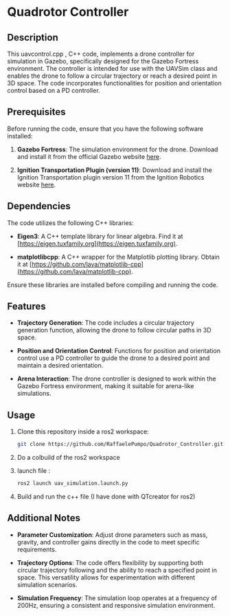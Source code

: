 # Quadrotor Controller

## Description

This uavcontrol.cpp , C++ code, implements a drone controller for simulation in Gazebo, specifically designed for the Gazebo Fortress environment. The controller is intended for use with the UAVSim class and enables the drone to follow a circular trajectory or reach a desired point in 3D space. The code incorporates functionalities for position and orientation control based on a PD controller.

## Prerequisites

Before running the code, ensure that you have the following software installed:

1. **Gazebo Fortress**: The simulation environment for the drone. Download and install it from the official Gazebo website [here](https://gazebosim.org/docs/fortress/install).

2. **Ignition Transportation Plugin (version 11)**: Download and install the Ignition Transportation plugin version 11 from the Ignition Robotics website [here](https://gazebosim.org/api/transport/11.0/installation.html).

## Dependencies

The code utilizes the following C++ libraries:

- **Eigen3**: A C++ template library for linear algebra. Find it at [https://eigen.tuxfamily.org](https://eigen.tuxfamily.org).

- **matplotlibcpp**: A C++ wrapper for the Matplotlib plotting library. Obtain it at [https://github.com/lava/matplotlib-cpp](https://github.com/lava/matplotlib-cpp).

Ensure these libraries are installed before compiling and running the code.

## Features

- **Trajectory Generation**: The code includes a circular trajectory generation function, allowing the drone to follow circular paths in 3D space.

- **Position and Orientation Control**: Functions for position and orientation control use a PD controller to guide the drone to a desired point and maintain a desired orientation.

- **Arena Interaction**: The drone controller is designed to work within the Gazebo Fortress environment, making it suitable for arena-like simulations.

## Usage

1. Clone this repository inside a ros2 workspace:

   ```bash
   git clone https://github.com/RaffaelePumpo/Quadrotor_Controller.git
2. Do a colbuild of the ros2 workspace
3. launch file :
   ```bash
   ros2 launch uav_simulation.launch.py
5. Build and run the c++ file (I have done with QTcreator for ros2)


## Additional Notes

- **Parameter Customization**: Adjust drone parameters such as mass, gravity, and controller gains directly in the code to meet specific requirements.

- **Trajectory Options**: The code offers flexibility by supporting both circular trajectory following and the ability to reach a specified point in space. This versatility allows for experimentation with different simulation scenarios.

- **Simulation Frequency**: The simulation loop operates at a frequency of 200Hz, ensuring a consistent and responsive simulation environment.
